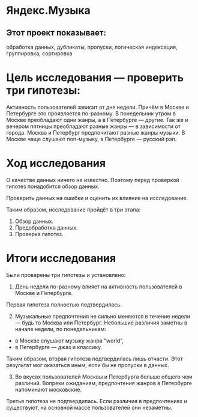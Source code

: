 # Яндекс.Музыка

## Этот проект показывает: 
обработка данных, дубликаты, пропуски, логическая индексация, группировка, сортировка

# Цель исследования — проверить три гипотезы:

Активность пользователей зависит от дня недели. Причём в Москве и Петербурге это проявляется по-разному.
В понедельник утром в Москве преобладают одни жанры, а в Петербурге — другие. Так же и вечером пятницы преобладают разные жанры — в зависимости от города.
Москва и Петербург предпочитают разные жанры музыки. В Москве чаще слушают поп-музыку, в Петербурге — русский рэп.

# Ход исследования

О качестве данных ничего не известно. Поэтому перед проверкой гипотез понадобится обзор данных.

Проверить данных на ошибки и оценить их влияние на исследование.

Таким образом, исследование пройдёт в три этапа:

1) Обзор данных.
2) Предобработка данных.
3) Проверка гипотез.

# Итоги исследования

Были проверены три гипотезы и установлено:

1. День недели по-разному влияет на активность пользователей в Москве и Петербурге.

Первая гипотеза полностью подтвердилась.

2. Музыкальные предпочтения не сильно меняются в течение недели — будь то Москва или Петербург. Небольшие различия заметны в начале недели, по понедельникам:
* в Москве слушают музыку жанра “world”,
* в Петербурге — джаз и классику.

Таким образом, вторая гипотеза подтвердилась лишь отчасти. Этот результат мог оказаться иным, если бы не пропуски в данных.

3. Во вкусах пользователей Москвы и Петербурга больше общего чем различий. Вопреки ожиданиям, предпочтения жанров в Петербурге напоминают московские.

Третья гипотеза не подтвердилась. Если различия в предпочтениях и существуют, на основной массе пользователей они незаметны.

